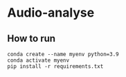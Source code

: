 # Audio-analyse
## How to run
```
conda create --name myenv python=3.9
conda activate myenv
pip install -r requirements.txt
```
